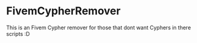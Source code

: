 # FivemCypherRemover
This is an Fivem Cypher remover for those that dont want Cyphers in there scripts :D
